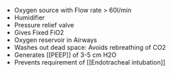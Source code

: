 - Oxygen source with Flow rate > 60l/min
- Humidifier
- Pressure relief valve
- Gives Fixed FiO2 
- Oxygen reservoir in Airways 
- Washes out dead space: Avoids rebreathing of CO2
- Generates [[PEEP]] of 3-5 cm H2O
- Prevents requirement of [[Endotracheal intubation]]